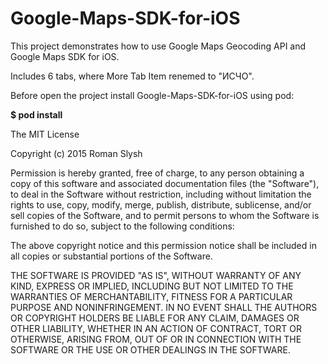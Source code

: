 # Google-Maps-SDK-for-iOS
This project demonstrates how to use Google Maps Geocoding API and Google Maps SDK for iOS.

Includes 6 tabs, where More Tab Item renemed to "ИСЧО".

Before open the project install Google-Maps-SDK-for-iOS using pod:

<b>$ pod install</b>


The MIT License

Copyright (c) 2015 Roman Slysh

Permission is hereby granted, free of charge, to any person obtaining a copy
of this software and associated documentation files (the "Software"), to deal
in the Software without restriction, including without limitation the rights
to use, copy, modify, merge, publish, distribute, sublicense, and/or sell
copies of the Software, and to permit persons to whom the Software is
furnished to do so, subject to the following conditions:

The above copyright notice and this permission notice shall be included in
all copies or substantial portions of the Software.

THE SOFTWARE IS PROVIDED "AS IS", WITHOUT WARRANTY OF ANY KIND, EXPRESS OR
IMPLIED, INCLUDING BUT NOT LIMITED TO THE WARRANTIES OF MERCHANTABILITY,
FITNESS FOR A PARTICULAR PURPOSE AND NONINFRINGEMENT. IN NO EVENT SHALL THE
AUTHORS OR COPYRIGHT HOLDERS BE LIABLE FOR ANY CLAIM, DAMAGES OR OTHER
LIABILITY, WHETHER IN AN ACTION OF CONTRACT, TORT OR OTHERWISE, ARISING FROM,
OUT OF OR IN CONNECTION WITH THE SOFTWARE OR THE USE OR OTHER DEALINGS IN
THE SOFTWARE.
